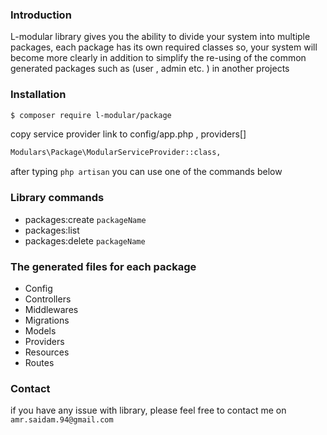 ### Introduction
L-modular library gives you the ability to divide your system into multiple packages,
each package has its own required classes
so, your system will become more clearly
in addition to simplify the re-using of the common generated packages such as (user , admin etc. ) in another projects

### Installation

```bash
$ composer require l-modular/package
```
copy service provider link to config/app.php , providers[]

```bash
Modulars\Package\ModularServiceProvider::class,
```
after typing `php artisan` you can use one of the commands below 
### Library commands
- packages:create `packageName`
- packages:list 
- packages:delete `packageName`
 
### The generated files for each package
- Config
- Controllers
- Middlewares
- Migrations
- Models
- Providers
- Resources
- Routes

### Contact 
if you have any issue with library, please feel free to contact me on `amr.saidam.94@gmail.com`
 